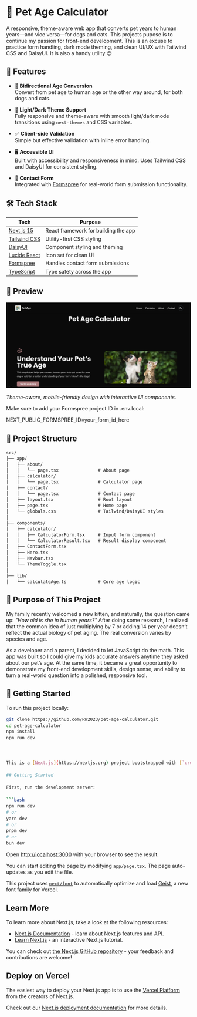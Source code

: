 # 🐾 Pet Age Calculator

A responsive, theme-aware web app that converts pet years to human years—and vice versa—for dogs and cats. This projects pupose is to continue my passion for front-end development. This is an excuse to practice form handling, dark mode theming, and clean UI/UX with Tailwind CSS and DaisyUI. It is also a handy utility 😊

## 🌟 Features

- 🔢 **Bidirectional Age Conversion**  
  Convert from pet age to human age or the other way around, for both dogs and cats.

- 🎨 **Light/Dark Theme Support**  
  Fully responsive and theme-aware with smooth light/dark mode transitions using `next-themes` and CSS variables.

- ✅ **Client-side Validation**  
  Simple but effective validation with inline error handling.

- 🖥️ **Accessible UI**  
  Built with accessibility and responsiveness in mind. Uses Tailwind CSS and DaisyUI for consistent styling.

- 💌 **Contact Form**  
  Integrated with [Formspree](https://formspree.io) for real-world form submission functionality.

## 🛠️ Tech Stack

| Tech | Purpose |
|------|---------|
| [Next.js 15](https://nextjs.org/) | React framework for building the app |
| [Tailwind CSS](https://tailwindcss.com/) | Utility-first CSS styling |
| [DaisyUI](https://daisyui.com/) | Component styling and theming |
| [Lucide React](https://lucide.dev/) | Icon set for clean UI |
| [Formspree](https://formspree.io/) | Handles contact form submissions |
| [TypeScript](https://www.typescriptlang.org/) | Type safety across the app |

## 📸 Preview

![Pet Age Calculator Screenshot](/public//Screenshot.png)

_Theme-aware, mobile-friendly design with interactive UI components._

Make sure to add your Formspree project ID in .env.local:


NEXT_PUBLIC_FORMSPREE_ID=your_form_id_here

## 📂 Project Structure
```
src/
├── app/
│   ├── about/
│   │   └── page.tsx               # About page
│   ├── calculator/
│   │   └── page.tsx               # Calculator page
│   ├── contact/
│   │   └── page.tsx               # Contact page
│   ├── layout.tsx                 # Root layout
│   ├── page.tsx                   # Home page
│   └── globals.css                # Tailwind/DaisyUI styles
│
├── components/
│   ├── calculator/
│   │   ├── CalculatorForm.tsx     # Input form component
│   │   └── CalculatorResult.tsx   # Result display component
│   ├── ContactForm.tsx
│   ├── Hero.tsx
│   ├── Navbar.tsx
│   └── ThemeToggle.tsx
│
├── lib/
│   └── calculateAge.ts            # Core age logic
```


## 🎯 Purpose of This Project

My family recently welcomed a new kitten, and naturally, the question came up: *"How old is she in human years?"* After doing some research, I realized that the common idea of just multiplying by 7 or adding 14 per year doesn’t reflect the actual biology of pet aging. The real conversion varies by species and age.

As a developer and a parent, I decided to let JavaScript do the math. This app was built so I could give my kids accurate answers anytime they asked about our pet’s age. At the same time, it became a great opportunity to demonstrate my front-end development skills, design sense, and ability to turn a real-world question into a polished, responsive tool.


## 🚀 Getting Started

To run this project locally:

```bash
git clone https://github.com/RW2023/pet-age-calculator.git
cd pet-age-calculator
npm install
npm run dev



This is a [Next.js](https://nextjs.org) project bootstrapped with [`create-next-app`](https://nextjs.org/docs/app/api-reference/cli/create-next-app).

## Getting Started

First, run the development server:

```bash
npm run dev
# or
yarn dev
# or
pnpm dev
# or
bun dev
```

Open [http://localhost:3000](http://localhost:3000) with your browser to see the result.

You can start editing the page by modifying `app/page.tsx`. The page auto-updates as you edit the file.

This project uses [`next/font`](https://nextjs.org/docs/app/building-your-application/optimizing/fonts) to automatically optimize and load [Geist](https://vercel.com/font), a new font family for Vercel.

## Learn More

To learn more about Next.js, take a look at the following resources:

- [Next.js Documentation](https://nextjs.org/docs) - learn about Next.js features and API.
- [Learn Next.js](https://nextjs.org/learn) - an interactive Next.js tutorial.

You can check out [the Next.js GitHub repository](https://github.com/vercel/next.js) - your feedback and contributions are welcome!

## Deploy on Vercel

The easiest way to deploy your Next.js app is to use the [Vercel Platform](https://vercel.com/new?utm_medium=default-template&filter=next.js&utm_source=create-next-app&utm_campaign=create-next-app-readme) from the creators of Next.js.

Check out our [Next.js deployment documentation](https://nextjs.org/docs/app/building-your-application/deploying) for more details.
